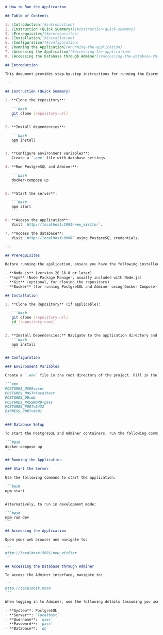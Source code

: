 ````md
# How to Run the Application

## Table of Contents

1. [Introduction](#introduction)
2. [Instruction (Quick Summary)](#instruction-quick-summary)
3. [Prerequisites](#prerequisites)
4. [Installation](#installation)
5. [Configuration](#configuration)
6. [Running the Application](#running-the-application)
7. [Accessing the Application](#accessing-the-application)
8. [Accessing the Database through Adminer](#accessing-the-database-through-adminer)

## Introduction

This document provides step-by-step instructions for running the Express forms and templates project. The application allows visitors to add their details to the database.

---

## Instruction (Quick Summary)

1. **Clone the repository**:

   ```bash
   git clone [repository-url]
   ```

2. **Install dependencies**:

   ```bash
   npm install
   ```

3. **Configure environment variables**:
   Create a `.env` file with database settings.

4. **Run PostgreSQL and Adminer**:

   ```bash
   docker-compose up
   ```

5. **Start the server**:

   ```bash
   npm start
   ```

6. **Access the application**:
   Visit `http://localhost:5001/new_visitor`.

7. **Access the database**:
   Visit `http://localhost:8080` using PostgreSQL credentials.

---

## Prerequisites

Before running the application, ensure you have the following installed on your machine:

- **Node.js** (version 20.16.0 or later)
- **npm** (Node Package Manager, usually included with Node.js)
- **Git** (optional, for cloning the repository)
- **Docker** (for running PostgreSQL and Adminer using Docker Compose)

## Installation

1. **Clone the Repository** (if applicable):

   ```bash
   git clone [repository-url]
   cd [repository-name]
   ```

2. **Install Dependencies:** Navigate to the application directory and run the following command:
   ```bash
   npm install
   ```

## Configuration

### Environment Variables

Create a `.env` file in the root directory of the project. Fill in the necessary configurations:

```env
POSTGRES_USER=user
POSTGRES_HOST=localhost
POSTGRES_DB=db
POSTGRES_PASSWORD=pass
POSTGRES_PORT=5432
EXPRESS_PORT=5001
```

### Database Setup

To start the PostgreSQL and Adminer containers, run the following command:

```bash
docker-compose up
```

## Running the Application

### Start the Server

Use the following command to start the application:

```bash
npm start
```

Alternatively, to run in development mode:

```bash
npm run dev
```

## Accessing the Application

Open your web browser and navigate to:

```
http://localhost:5001/new_visitor
```

## Accessing the Database through Adminer

To access the Adminer interface, navigate to:

```
http://localhost:8080
```

When logging in to Adminer, use the following details (assuming you used the provided default settings). If you changed the environment variables in the `.env` file, make sure the credentials match:

- **System**: PostgreSQL
- **Server**: `localhost`
- **Username**: `user`
- **Password**: `pass`
- **Database**: `db`
````
